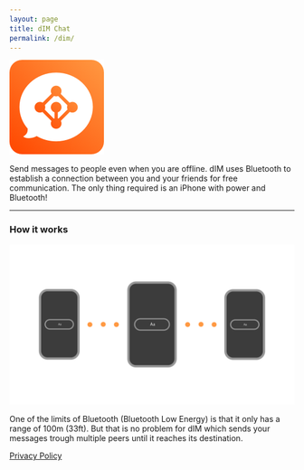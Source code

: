 ```yaml
---
layout: page
title: dIM Chat
permalink: /dim/
---
```


![dimicon](/dim/icon.png "dim icon")

Send messages to people even when you are offline. dIM uses Bluetooth to establish a connection between you and your friends for free communication. The only thing required is an iPhone with power and Bluetooth!

---

### How it works

![how-it-works](/dim/how-it-works1.png "explanatory image")

One of the limits of Bluetooth (Bluetooth Low Energy) is that it only has a range of 100m (33ft). But that is no problem for dIM which sends your messages trough multiple peers until it reaches its destination.

[Privacy Policy](http://www.kaspermunch.xyz/dim/privacy-policy)